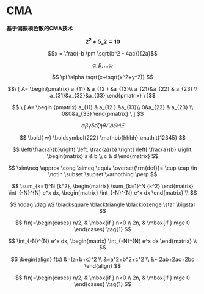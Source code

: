 # CMA

**基于偏振模色散的CMA技术**

**$$ 2^2+5\_2=10 $$**

$$x = \frac{-b \pm \sqrt{b^2 - 4ac}}{2a}$$

$$\alpha, \beta, ... \omega$$

$$
\pi \alpha
\sqrt{x+\sqrt(x^2+y^2)}
$$

$$\ [  A= \begin{pmatrix} a_{11} & a_{12 } &a_{13}\\  a_{21}&a_{22} & a_{23} \\  a_{31}&a_{32}&a_{33} \end{pmatrix} \  ]$$

$$
\ [  A= \begin {pmatrix} a_{11} & a_{12 } &a_{13}\\  0&a_{22} & a_{23} \\  0&0&a_{33} \end{pmatrix} \ ]
$$

$$
\alpha \beta \gamma \delta \epsilon \zeta \eta \theta\varGamma \varDelta \varTheta \varLambda \varXi
$$

$$
\bold{ w}  \boldsymbol{222} \mathbb{hhhh} \mathit{12345}
$$

$$
\left(\frac{a}{b}\right) \left. \frac{a}{b} \right] \left[ \frac{a}{b} \right. 
\begin{matrix}
a & b \\
c & d 
\end{matrix}
$$

$$
\sim\neq \approx \cong \simeq \equiv \overset{\rm{def}}= \cup \cap \in \notin \subset \supset \varnothing \perp
$$

$$
\sum_{k=1}^N {k^2},
\begin{matrix} \sum_{k=1}^N {k^2} \end{matrix}
\int_{-N}^{N} e^x dx,
\begin{matrix} \int_{-N}^{N} e^x dx \end{matrix} \\
$$

$$
\ddag  \dag  \\S \blacksquare \blacktriangle \blacklozenge \star \bigstar
$$

$$
f(n)=\begin{cases}
n/2, & \mbox{if   } n<0 \\
2n,  & \mbox{if   } n\ge 0
\end{cases} \tag{1}
$$

$$
\int_{-N}^{N} e^x dx,
\begin{matrix} \int_{-N}^{N} e^x dx \end{matrix} \\
$$

$$
\begin{align}
f(x) &=(a+b+c)^2   \\
      &=a^2+b^2+c^2 \\
      &+ 2ab+2ac+2bc 
\end{align}
$$

$$
f(n)=\begin{cases}
n/2, & \mbox{if   } n<0 \\
2n,  & \mbox{if   } n\ge 0
\end{cases} \tag{1}
$$



